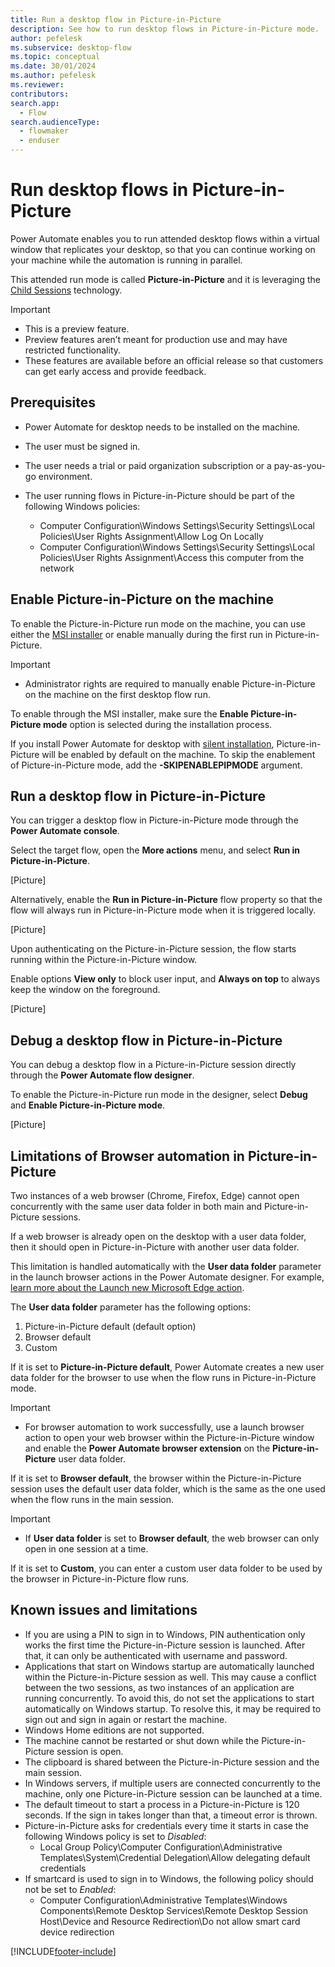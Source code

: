 ```yaml
---
title: Run a desktop flow in Picture-in-Picture
description: See how to run desktop flows in Picture-in-Picture mode.
author: pefelesk
ms.subservice: desktop-flow
ms.topic: conceptual
ms.date: 30/01/2024
ms.author: pefelesk
ms.reviewer: 
contributors:
search.app: 
  - Flow 
search.audienceType: 
  - flowmaker
  - enduser
---
```


# Run desktop flows in Picture-in-Picture

Power Automate enables you to run attended desktop flows within a virtual window that replicates your desktop, so that you can continue working on your machine while the automation is running in parallel. 

This attended run mode is called **Picture-in-Picture** and it is leveraging the [Child Sessions](/windows/win32/termserv/child-sessions) technology.

> [!IMPORTANT]
>
> - This is a preview feature.
> - Preview features aren’t meant for production use and may have restricted functionality.
> - These features are available before an official release so that customers can get early access and provide feedback.

## Prerequisites 

- Power Automate for desktop needs to be installed on the machine. 

- The user must be signed in.

- The user needs a trial or paid organization subscription or a pay-as-you-go environment.

- The user running flows in Picture-in-Picture should be part of the following Windows policies:
  - Computer Configuration\Windows Settings\Security Settings\Local Policies\User Rights Assignment\Allow Log On Locally
  - Computer Configuration\Windows Settings\Security Settings\Local Policies\User Rights Assignment\Access this computer from the network

## Enable Picture-in-Picture on the machine

To enable the Picture-in-Picture run mode on the machine, you can use either the [MSI installer](../install#install-power-automate-using-the-msi-installer) or enable manually during the first run in Picture-in-Picture.

> [!IMPORTANT]
>
> - Administrator rights are required to manually enable Picture-in-Picture on the machine on the first desktop flow run.

To enable through the MSI installer, make sure the **Enable Picture-in-Picture mode** option is selected during the installation process.

If you install Power Automate for desktop with [silent installation](../install-silently), Picture-in-Picture will be enabled by default on the machine. To skip the enablement of Picture-in-Picture mode, add the **-SKIPENABLEPIPMODE** argument. 

## Run a desktop flow in Picture-in-Picture

You can trigger a desktop flow in Picture-in-Picture mode through the **Power Automate console**. 

Select the target flow, open the **More actions** menu, and select **Run in Picture-in-Picture**.

[Picture]

Alternatively, enable the **Run in Picture-in-Picture** flow property so that the flow will always run in Picture-in-Picture mode when it is triggered locally.

[Picture]

Upon authenticating on the Picture-in-Picture session, the flow starts running within the Picture-in-Picture window. 

Enable options **View only** to block user input, and **Always on top** to always keep the window on the foreground.

[Picture]

## Debug a desktop flow in Picture-in-Picture

You can debug a desktop flow in a Picture-in-Picture session directly through the **Power Automate flow designer**.

To enable the Picture-in-Picture run mode in the designer, select **Debug** and **Enable Picture-in-Picture mode**. 

[Picture]

## Limitations of Browser automation in Picture-in-Picture

Two instances of a web browser (Chrome, Firefox, Edge) cannot open concurrently with the same user data folder in both main and Picture-in-Picture sessions. 

If a web browser is already open on the desktop with a user data folder, then it should open in Picture-in-Picture with another user data folder. 

This limitation is handled automatically with the **User data folder** parameter in the launch browser actions in the Power Automate designer. For example, [learn more about the Launch new Microsoft Edge action](../actions-reference/webautomation#launchedgebase).

The **User data folder** parameter has the following options:

1. Picture-in-Picture default (default option)
2. Browser default
3. Custom

If it is set to **Picture-in-Picture default**, Power Automate creates a new user data folder for the browser to use when the flow runs in Picture-in-Picture mode.

> [!IMPORTANT]
>
> -  For browser automation to work successfully, use a launch browser action to open your web browser within the Picture-in-Picture window and enable the **Power Automate browser extension** on the **Picture-in-Picture** user data folder.

If it is set to **Browser default**, the browser within the Picture-in-Picture session uses the default user data folder, which is the same as the one used when the flow runs in the main session. 

> [!IMPORTANT]
>
> - If **User data folder** is set to **Browser default**, the web browser can only open in one session at a time.

If it is set to **Custom**, you can enter a custom user data folder to be used by the browser in Picture-in-Picture flow runs.

## Known issues and limitations

- If you are using a PIN to sign in to Windows, PIN authentication only works the first time the Picture-in-Picture session is launched. After that, it can only be authenticated with username and password.
- Applications that start on Windows startup are automatically launched within the Picture-in-Picture session as well. This may cause a conflict between the two sessions, as two instances of an application are running concurrently. To avoid this, do not set the applications to start automatically on Windows startup. To resolve this, it may be required to sign out and sign in again or restart the machine.
- Windows Home editions are not supported.
- The machine cannot be restarted or shut down while the Picture-in-Picture session is open.
- The clipboard is shared between the Picture-in-Picture session and the main session.
- In Windows servers, if multiple users are connected concurrently to the machine, only one Picture-in-Picture session can be launched at a time.
- The default timeout to start a process in a Picture-in-Picture is 120 seconds. If the sign in takes longer than that, a timeout error is thrown.
- Picture-in-Picture asks for credentials every time it starts in case the following Windows policy is set to *Disabled*: 
  - Local Group Policy\Computer Configuration\Administrative Templates\System\Credential Delegation\Allow delegating default credentials
- If smartcard is used to sign in to Windows, the following policy should not be set to *Enabled*:
  - Computer Configuration\Administrative Templates\Windows Components\Remote Desktop Services\Remote Desktop Session Host\Device and Resource Redirection\Do not allow smart card device redirection

[!INCLUDE[footer-include](../includes/footer-banner.md)]










